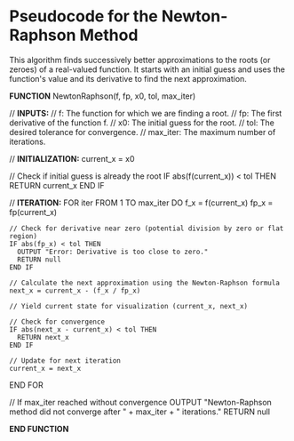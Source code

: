 # Pseudocode for the Newton-Raphson Method

This algorithm finds successively better approximations to the roots (or zeroes) of a real-valued function. It starts with an initial guess and uses the function's value and its derivative to find the next approximation.

**FUNCTION** NewtonRaphson(f, fp, x0, tol, max_iter)

  // **INPUTS:**
  // f: The function for which we are finding a root.
  // fp: The first derivative of the function f.
  // x0: The initial guess for the root.
  // tol: The desired tolerance for convergence.
  // max_iter: The maximum number of iterations.

  // **INITIALIZATION:**
  current_x = x0

  // Check if initial guess is already the root
  IF abs(f(current_x)) < tol THEN
    RETURN current_x
  END IF

  // **ITERATION:**
  FOR iter FROM 1 TO max_iter DO
    f_x = f(current_x)
    fp_x = fp(current_x)

    // Check for derivative near zero (potential division by zero or flat region)
    IF abs(fp_x) < tol THEN
      OUTPUT "Error: Derivative is too close to zero."
      RETURN null
    END IF

    // Calculate the next approximation using the Newton-Raphson formula
    next_x = current_x - (f_x / fp_x)

    // Yield current state for visualization (current_x, next_x)

    // Check for convergence
    IF abs(next_x - current_x) < tol THEN
      RETURN next_x
    END IF

    // Update for next iteration
    current_x = next_x

  END FOR

  // If max_iter reached without convergence
  OUTPUT "Newton-Raphson method did not converge after " + max_iter + " iterations."
  RETURN null

**END FUNCTION**
